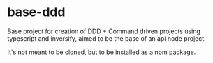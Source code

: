 # base-ddd
Base project for creation of DDD + Command driven projects using typescript and inversify, aimed to be the base of an api node project.

It's not meant to be cloned, but to be installed as a npm package.
